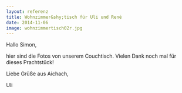 ```yaml
---
layout: referenz
title: Wohnzimmer&shy;tisch für Uli und René
date: 2014-11-06
image: wohnzimmertisch02r.jpg
---
```


Hallo Simon,

hier sind die Fotos von unserem Couchtisch.
Vielen Dank noch mal für dieses Prachtstück!

Liebe Grüße aus Aichach,

Uli
